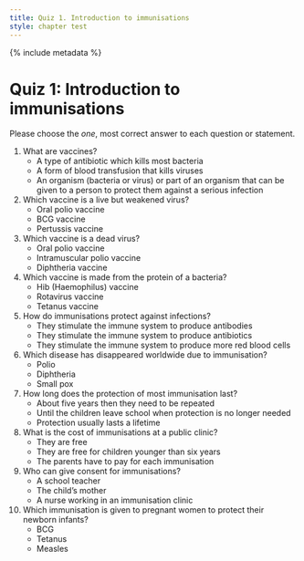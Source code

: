 ```yaml
---
title: Quiz 1. Introduction to immunisations
style: chapter test
---
```


{% include metadata %}

# Quiz 1: Introduction to immunisations

Please choose the *one*, most correct answer to each question or statement.

1.	What are vaccines?
    -	A type of antibiotic which kills most bacteria
    -	A form of blood transfusion that kills viruses
    +	An organism (bacteria or virus) or part of an organism that can be given to a person to protect them against a serious infection
2.	Which vaccine is a live but weakened virus?
    +	Oral polio vaccine
    -	BCG vaccine
    -	Pertussis vaccine
3.	Which vaccine is a dead virus?
    -	Oral polio vaccine
    +	Intramuscular polio vaccine
    -	Diphtheria vaccine
4.	Which vaccine is made from the protein of a bacteria?
    -	Hib (Haemophilus) vaccine
    -	Rotavirus vaccine
    +	Tetanus vaccine 
5.	How do immunisations protect against infections?
    +	They stimulate the immune system to produce antibodies
    -	They stimulate the immune system to produce antibiotics
    -	They stimulate the immune system to produce more red blood cells
6.	Which disease has disappeared worldwide due to immunisation?
    -	Polio
    -	Diphtheria
    +	Small pox
7.	How long does the protection of most immunisation last?
    -	About five years then they need to be repeated
    -	Until the children leave school when protection is no longer needed
    +	Protection usually lasts a lifetime
8.	What is the cost of immunisations at a public clinic?
    +	They are free
    -	They are free for children younger than six years
    -	The parents have to pay for each immunisation
9.	Who can give consent for immunisations?
    -	A school teacher
    +	The child’s mother
    -	A nurse working in an immunisation clinic
10.	Which immunisation is given to pregnant women to protect their newborn infants?
    -	BCG
    +	Tetanus
    -	Measles

